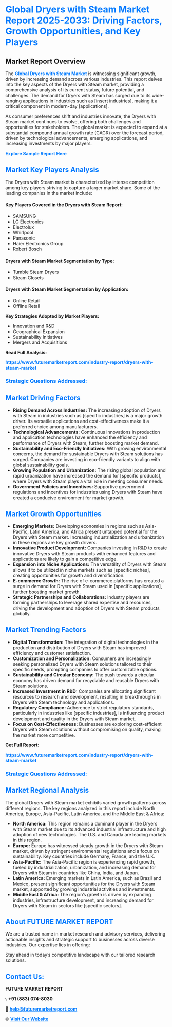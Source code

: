 <h1 style="color: #007BFF;">Global Dryers with Steam Market Report 2025-2033: Driving Factors, Growth Opportunities, and Key Players</h1>

<section id="overview">
<h2>Market Report Overview</h2>
<p>The <a href="https://www.futuremarketreport.com/industry-report/dryers-with-steam-market" style="color: #007BFF; text-decoration: none;"><strong>Global Dryers with Steam Market</strong></a> is witnessing significant growth, driven by increasing demand across various industries. This report delves into the key aspects of the Dryers with Steam market, providing a comprehensive analysis of its current status, future potential, and challenges. The demand for Dryers with Steam has surged due to its wide-ranging applications in industries such as [insert industries], making it a critical component in modern-day [applications].</p>
<p>As consumer preferences shift and industries innovate, the Dryers with Steam market continues to evolve, offering both challenges and opportunities for stakeholders. The global market is expected to expand at a substantial compound annual growth rate (CAGR) over the forecast period, driven by technological advancements, emerging applications, and increasing investments by major players.</p>
</section>

<section id="overview">
<p><a href="https://www.futuremarketreport.com/request-sample/reportId=46714" style="color: #007BFF; text-decoration: none;"><strong>Explore Sample Report Here</strong></a></p>
</section>

<section id="key-players">
<h2 style="color: #007BFF;">Market Key Players Analysis</h2>
<p>The Dryers with Steam market is characterized by intense competition among key players striving to capture a larger market share. Some of the leading companies in the market include:</p>
<h4>Key Players Covered in the Dryers with Steam Report:</h4>
<ul><li>SAMSUNG</li><li>LG Electronics</li><li>Electrolux</li><li>Whirlpool</li><li>Panasonic</li><li>Haier Electronics Group</li><li>Robert Bosch</li></ul>
<h4>Dryers with Steam Market Segmentation by Type:</h4>
<ul><li>Tumble Steam Dryers</li><li>Steam Closets</li></ul>

<h4>Dryers with Steam Market Segmentation by Application:</h4>
<ul><li>Online Retail</li><li>Offline Retail</li></ul>
<p><strong>Key Strategies Adopted by Market Players:</strong></p>
<ul>
<li>Innovation and R&D</li>
<li>Geographical Expansion</li>
<li>Sustainability Initiatives</li>
<li>Mergers and Acquisitions</li>
</ul>
</section>

<section>
<p><strong>Read Full Analysis: </strong></p><a href="https://www.futuremarketreport.com/industry-report/dryers-with-steam-market" style="color: #007BFF; text-decoration: none;"><strong>https://www.futuremarketreport.com/industry-report/dryers-with-steam-market</strong></a>
<h3 style="color: #007BFF;">Strategic Questions Addressed:</h3>
</section>

<section id="driving-factors">
<h2 style="color: #007BFF;">Market Driving Factors</h2>
<ul>
<li><strong>Rising Demand Across Industries:</strong> The increasing adoption of Dryers with Steam in industries such as [specific industries] is a major growth driver. Its versatile applications and cost-effectiveness make it a preferred choice among manufacturers.</li>
<li><strong>Technological Advancements:</strong> Continuous innovations in production and application technologies have enhanced the efficiency and performance of Dryers with Steam, further boosting market demand.</li>
<li><strong>Sustainability and Eco-Friendly Initiatives:</strong> With growing environmental concerns, the demand for sustainable Dryers with Steam solutions has surged. Companies are investing in eco-friendly variants to align with global sustainability goals.</li>
<li><strong>Growing Population and Urbanization:</strong> The rising global population and rapid urbanization have increased the demand for [specific products], where Dryers with Steam plays a vital role in meeting consumer needs.</li>
<li><strong>Government Policies and Incentives:</strong> Supportive government regulations and incentives for industries using Dryers with Steam have created a conducive environment for market growth.</li>
</ul>
</section>

<section id="growth-opportunities">
<h2 style="color: #007BFF;">Market Growth Opportunities</h2>
<ul>
<li><strong>Emerging Markets:</strong> Developing economies in regions such as Asia-Pacific, Latin America, and Africa present untapped potential for the Dryers with Steam market. Increasing industrialization and urbanization in these regions are key growth drivers.</li>
<li><strong>Innovative Product Development:</strong> Companies investing in R&D to create innovative Dryers with Steam products with enhanced features and applications are likely to gain a competitive edge.</li>
<li><strong>Expansion into Niche Applications:</strong> The versatility of Dryers with Steam allows it to be utilized in niche markets such as [specific niches], creating opportunities for growth and diversification.</li>
<li><strong>E-commerce Growth:</strong> The rise of e-commerce platforms has created a surge in demand for Dryers with Steam used in [specific applications], further boosting market growth.</li>
<li><strong>Strategic Partnerships and Collaborations:</strong> Industry players are forming partnerships to leverage shared expertise and resources, driving the development and adoption of Dryers with Steam products globally.</li>
</ul>
</section>

<section id="trending-factors">
<h2 style="color: #007BFF;">Market Trending Factors</h2>
<ul>
<li><strong>Digital Transformation:</strong> The integration of digital technologies in the production and distribution of Dryers with Steam has improved efficiency and customer satisfaction.</li>
<li><strong>Customization and Personalization:</strong> Consumers are increasingly seeking personalized Dryers with Steam solutions tailored to their specific needs, prompting companies to offer customizable options.</li>
<li><strong>Sustainability and Circular Economy:</strong> The push towards a circular economy has driven demand for recyclable and reusable Dryers with Steam solutions.</li>
<li><strong>Increased Investment in R&D:</strong> Companies are allocating significant resources to research and development, resulting in breakthroughs in Dryers with Steam technology and applications.</li>
<li><strong>Regulatory Compliance:</strong> Adherence to strict regulatory standards, particularly in industries like [specific industries], is influencing product development and quality in the Dryers with Steam market.</li>
<li><strong>Focus on Cost-Effectiveness:</strong> Businesses are exploring cost-efficient Dryers with Steam solutions without compromising on quality, making the market more competitive.</li>
</ul>
</section>

<section>
<p><strong>Get Full Report: </strong></p><a href="https://www.futuremarketreport.com/industry-report/dryers-with-steam-market" style="color: #007BFF; text-decoration: none;"><strong>https://www.futuremarketreport.com/industry-report/dryers-with-steam-market</strong></a>
<h3 style="color: #007BFF;">Strategic Questions Addressed:</h3>
</section>


<section id="regional-analysis">
<h2 style="color: #007BFF;">Market Regional Analysis</h2>
<p>The global Dryers with Steam market exhibits varied growth patterns across different regions. The key regions analyzed in this report include North America, Europe, Asia-Pacific, Latin America, and the Middle East & Africa:</p>
<ul>
<li><strong>North America:</strong> This region remains a dominant player in the Dryers with Steam market due to its advanced industrial infrastructure and high adoption of new technologies. The U.S. and Canada are leading markets in this region.</li>
<li><strong>Europe:</strong> Europe has witnessed steady growth in the Dryers with Steam market, driven by stringent environmental regulations and a focus on sustainability. Key countries include Germany, France, and the U.K.</li>
<li><strong>Asia-Pacific:</strong> The Asia-Pacific region is experiencing rapid growth, fueled by industrialization, urbanization, and increasing demand for Dryers with Steam in countries like China, India, and Japan.</li>
<li><strong>Latin America:</strong> Emerging markets in Latin America, such as Brazil and Mexico, present significant opportunities for the Dryers with Steam market, supported by growing industrial activities and investments.</li>
<li><strong>Middle East & Africa:</strong> The region’s growth is driven by expanding industries, infrastructure development, and increasing demand for Dryers with Steam in sectors like [specific sectors].</li>
</ul>
</section>

<footer>
<h2 style="color: #007BFF;">About FUTURE MARKET REPORT</h2>
<p>We are a trusted name in market research and advisory services, delivering actionable insights and strategic support to businesses across diverse industries. Our expertise lies in offering:</p>

<p>Stay ahead in today’s competitive landscape with our tailored research solutions.</p>

<h2 style="color: #007BFF;">Contact Us:</h2>
<p><strong>FUTURE MARKET REPORT</strong></p>
<p>📞 <strong>+91 (883) 074-8030</strong></p>
<p>📧 <strong><a href="mailto:help@futuremarketreport.com" style="color: #007BFF;">help@futuremarketreport.com</a></strong></p>
<p>🌐 <strong><a href="https://www.futuremarketreport.com/" style="color: #007BFF;">Visit Our Website</a></strong></p>
</footer>